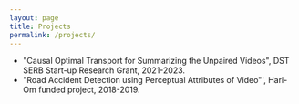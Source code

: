 ```yaml
---
layout: page
title: Projects
permalink: /projects/
---
```

*  "Causal Optimal Transport for Summarizing the Unpaired Videos", DST SERB Start-up Research Grant, 2021-2023.
*  "Road Accident Detection using Perceptual Attributes of Video"', Hari-Om funded project, 2018-2019.
